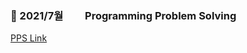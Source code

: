 ### 🍎 2021/7월  &nbsp; &nbsp; &nbsp; &nbsp; Programming Problem Solving &nbsp; &nbsp;&nbsp; &nbsp; &nbsp; &nbsp; &nbsp; &nbsp; &nbsp; &nbsp;   
<u>[PPS Link](https://github.com/KIMHYUNUK98/PPS_2021.git)</u>